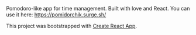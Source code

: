 
Pomodoro-like app for time management. Built with love and React. You can use it here: https://pomidorchik.surge.sh/

This project was bootstrapped with [Create React App](https://github.com/facebook/create-react-app).




